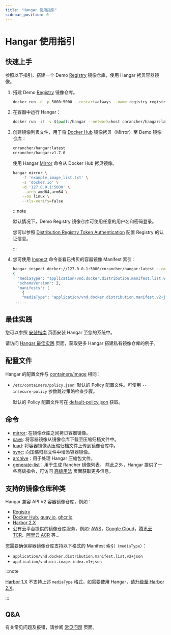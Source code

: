 ```yaml
---
title: "Hangar 使用指引"
sidebar_position: 0
---
```


# Hangar 使用指引

## 快速上手

参照以下指引，搭建一个 Demo [Registry](ttps://distribution.github.io/distribution/about/deploying/) 镜像仓库，使用 Hangar 拷贝容器镜像。

1. 搭建 Demo [Registry](https://distribution.github.io/distribution/about/deploying/) 镜像仓库。
    ```bash
    docker run -d -p 5000:5000 --restart=always --name registry registry:2
    ```
1. 在容器中运行 Hangar：
    ```bash
    docker run -it -v $(pwd):/hangar --network=host cnrancher/hangar:latest
    ```
1. 创建镜像列表文件，用于将 [Docker Hub](https://hub.docker.com) 镜像拷贝（Mirror）至 Demo 镜像仓库：

    ```txt title="example_image_list.txt"
    cnrancher/hangar:latest
    cnrancher/hangar:v1.7.0
    ```

    使用 Hangar [Mirror](/docs/v1.7/mirror/mirror) 命令从 Docker Hub 拷贝镜像。

    ```bash
    hangar mirror \
        -f 'example_image_list.txt' \
        -s 'docker.io' \
        -d '127.0.0.1:5000' \
        --arch amd64,arm64 \
        --os linux \
        --tls-verify=false
    ```

    :::note

    默认情况下，Demo Registry 镜像仓库可使用任意的用户名和密码登录。

    您可以参照 [Distribution Registry Token Authentication](https://distribution.github.io/distribution/spec/auth/) 配置 Registry 的认证信息。

    :::

1. 您可使用 [Inspect](/docs/v1.7/advanced/inspect) 命令查看已拷贝的容器镜像 Manifest 索引：

    ```sh
    hangar inspect docker://127.0.0.1:5000/cnrancher/hangar:latest --raw --tls-verify=false
    {
      "mediaType": "application/vnd.docker.distribution.manifest.list.v2+json",
      "schemaVersion": 2,
      "manifests": [
        {
        "mediaType": "application/vnd.docker.distribution.manifest.v2+json",
    ......
    ```

## 最佳实践

您可以参照 [安装指南](/docs/v1.7/install) 页面安装 Hangar 至您的系统中。

请访问 [Hangar 最佳实践](/docs/v1.7/bestpractice) 页面，获取更多 Hangar 搭建私有镜像仓库的例子。

## 配置文件

Hangar 的配置文件与 [containers/image](https://github.com/containers/image/tree/main/docs) 相同：

- `/etc/containers/policy.json`: 默认的 Policy 配置文件。可使用 `--insecure-policy` 参数跳过策略检查步骤。

    默认的 Policy 配置文件可在 [default-policy.json](https://github.com/cnrancher/hangar/blob/main/package/default-policy.json) 获取。

## 命令

- [mirror](/docs/v1.7/mirror/mirror): 在镜像仓库之间拷贝容器镜像。
- [save](/docs/v1.7/save/save): 将容器镜像从镜像仓库下载至压缩归档文件中。
- [load](/docs/v1.7/load/load): 将容器镜像从压缩归档文件上传到镜像仓库中。
- [sync](/docs/v1.7/sync/sync): 向压缩归档文件中增添容器镜像。
- [archive](sync/sync)：用于处理 Hangar 压缩包文件。
- [generate-list](generate-list/)：用于生成 Rancher 镜像列表。
除此之外，Hangar 提供了一些高级指令，可访问 [高级用法](/docs/v1.7/advanced) 页面获取更多信息。

## 支持的镜像仓库种类

Hangar 兼容 API V2 容器镜像仓库，例如：
- [Registry](https://distribution.github.io/distribution/)
- [Docker Hub](https://hub.docker.com/), [quay.io](https://quay.io/), [ghcr.io](https://docs.github.com/en/packages/working-with-a-github-packages-registry/working-with-the-container-registry)
- [Harbor 2.X](https://goharbor.io/docs/)
- 公有云平台提供的镜像仓库服务，例如: [AWS](https://aws.amazon.com/ecr/)，[Google Cloud](https://cloud.google.com/artifact-registry)，[腾讯云 TCR](https://www.tencentcloud.com/products/tcr)、[阿里云 ACR](https://www.alibabacloud.com/help/zh/acr/) 等...

您需要确保容器镜像仓库支持以下格式的 Manifest 索引（`mediaType`）：
- `application/vnd.docker.distribution.manifest.list.v2+json`
- `application/vnd.oci.image.index.v1+json`

:::note

[Harbor 1.X](https://goharbor.io/docs/1.10/) 不支持上述 `mediaType` 格式，如需要使用 Hangar，请[升级至 Harbor 2.X](https://goharbor.io/docs/2.3.0/administration/upgrade/)。

:::

## Q&A

有关常见问题及报错，请参阅 [常见问题](/docs/v1.7/questions) 页面。
